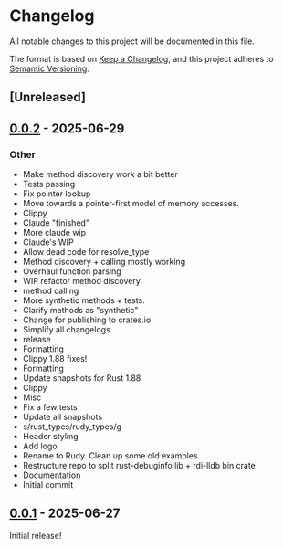 # Changelog

All notable changes to this project will be documented in this file.

The format is based on [Keep a Changelog](https://keepachangelog.com/en/1.0.0/),
and this project adheres to [Semantic Versioning](https://semver.org/spec/v2.0.0.html).

## [Unreleased]

## [0.0.2](https://github.com/samscott89/rudy/compare/rudy-db-v0.0.1...rudy-db-v0.0.2) - 2025-06-29

### Other

- Make method discovery work a bit better
- Tests passing
- Fix pointer lookup
- Move towards a pointer-first model of memory accesses.
- Clippy
- Claude "finished"
- More claude wip
- Claude's WIP
- Allow dead code for resolve_type
- Method discovery + calling mostly working
- Overhaul function parsing
- WIP refactor method discovery
- method calling
- More synthetic methods + tests.
- Clarify methods as "synthetic"
- Change for publishing to crates.io
- Simplify all changelogs
- release
- Formatting
- Clippy 1.88 fixes!
- Formatting
- Update snapshots for Rust 1.88
- Clippy
- Misc
- Fix a few tests
- Update all snapshots
- s/rust_types/rudy_types/g
- Header styling
- Add logo
- Rename to Rudy. Clean up some old examples.
- Restructure repo to split rust-debuginfo lib + rdi-lldb bin crate
- Documentation
- Initial commit

## [0.0.1](https://github.com/samscott89/rudy/releases/tag/rudy-db-v0.0.1) - 2025-06-27

Initial release!
